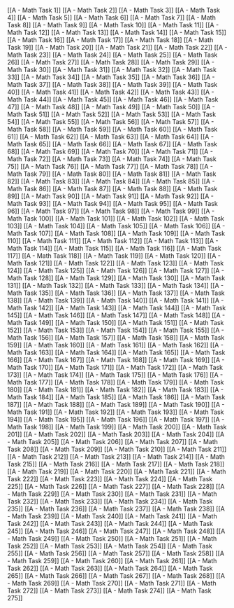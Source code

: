 [[A - Math Task 1]]
[[A - Math Task 2]]
[[A - Math Task 3]]
[[A - Math Task 4]]
[[A - Math Task 5]]
[[A - Math Task 6]]
[[A - Math Task 7]]
[[A - Math Task 8]]
[[A - Math Task 9]]
[[A - Math Task 10]]
[[A - Math Task 11]]
[[A - Math Task 12]]
[[A - Math Task 13]]
[[A - Math Task 14]]
[[A - Math Task 15]]
[[A - Math Task 16]]
[[A - Math Task 17]]
[[A - Math Task 18]]
[[A - Math Task 19]]
[[A - Math Task 20]]
[[A - Math Task 21]]
[[A - Math Task 22]]
[[A - Math Task 23]]
[[A - Math Task 24]]
[[A - Math Task 25]]
[[A - Math Task 26]]
[[A - Math Task 27]]
[[A - Math Task 28]]
[[A - Math Task 29]]
[[A - Math Task 30]]
[[A - Math Task 31]]
[[A - Math Task 32]]
[[A - Math Task 33]]
[[A - Math Task 34]]
[[A - Math Task 35]]
[[A - Math Task 36]]
[[A - Math Task 37]]
[[A - Math Task 38]]
[[A - Math Task 39]]
[[A - Math Task 40]]
[[A - Math Task 41]]
[[A - Math Task 42]]
[[A - Math Task 43]]
[[A - Math Task 44]]
[[A - Math Task 45]]
[[A - Math Task 46]]
[[A - Math Task 47]]
[[A - Math Task 48]]
[[A - Math Task 49]]
[[A - Math Task 50]]
[[A - Math Task 51]]
[[A - Math Task 52]]
[[A - Math Task 53]]
[[A - Math Task 54]]
[[A - Math Task 55]]
[[A - Math Task 56]]
[[A - Math Task 57]]
[[A - Math Task 58]]
[[A - Math Task 59]]
[[A - Math Task 60]]
[[A - Math Task 61]]
[[A - Math Task 62]]
[[A - Math Task 63]]
[[A - Math Task 64]]
[[A - Math Task 65]]
[[A - Math Task 66]]
[[A - Math Task 67]]
[[A - Math Task 68]]
[[A - Math Task 69]]
[[A - Math Task 70]]
[[A - Math Task 71]]
[[A - Math Task 72]]
[[A - Math Task 73]]
[[A - Math Task 74]]
[[A - Math Task 75]]
[[A - Math Task 76]]
[[A - Math Task 77]]
[[A - Math Task 78]]
[[A - Math Task 79]]
[[A - Math Task 80]]
[[A - Math Task 81]]
[[A - Math Task 82]]
[[A - Math Task 83]]
[[A - Math Task 84]]
[[A - Math Task 85]]
[[A - Math Task 86]]
[[A - Math Task 87]]
[[A - Math Task 88]]
[[A - Math Task 89]]
[[A - Math Task 90]]
[[A - Math Task 91]]
[[A - Math Task 92]]
[[A - Math Task 93]]
[[A - Math Task 94]]
[[A - Math Task 95]]
[[A - Math Task 96]]
[[A - Math Task 97]]
[[A - Math Task 98]]
[[A - Math Task 99]]
[[A - Math Task 100]]
[[A - Math Task 101]]
[[A - Math Task 102]]
[[A - Math Task 103]]
[[A - Math Task 104]]
[[A - Math Task 105]]
[[A - Math Task 106]]
[[A - Math Task 107]]
[[A - Math Task 108]]
[[A - Math Task 109]]
[[A - Math Task 110]]
[[A - Math Task 111]]
[[A - Math Task 112]]
[[A - Math Task 113]]
[[A - Math Task 114]]
[[A - Math Task 115]]
[[A - Math Task 116]]
[[A - Math Task 117]]
[[A - Math Task 118]]
[[A - Math Task 119]]
[[A - Math Task 120]]
[[A - Math Task 121]]
[[A - Math Task 122]]
[[A - Math Task 123]]
[[A - Math Task 124]]
[[A - Math Task 125]]
[[A - Math Task 126]]
[[A - Math Task 127]]
[[A - Math Task 128]]
[[A - Math Task 129]]
[[A - Math Task 130]]
[[A - Math Task 131]]
[[A - Math Task 132]]
[[A - Math Task 133]]
[[A - Math Task 134]]
[[A - Math Task 135]]
[[A - Math Task 136]]
[[A - Math Task 137]]
[[A - Math Task 138]]
[[A - Math Task 139]]
[[A - Math Task 140]]
[[A - Math Task 141]]
[[A - Math Task 142]]
[[A - Math Task 143]]
[[A - Math Task 144]]
[[A - Math Task 145]]
[[A - Math Task 146]]
[[A - Math Task 147]]
[[A - Math Task 148]]
[[A - Math Task 149]]
[[A - Math Task 150]]
[[A - Math Task 151]]
[[A - Math Task 152]]
[[A - Math Task 153]]
[[A - Math Task 154]]
[[A - Math Task 155]]
[[A - Math Task 156]]
[[A - Math Task 157]]
[[A - Math Task 158]]
[[A - Math Task 159]]
[[A - Math Task 160]]
[[A - Math Task 161]]
[[A - Math Task 162]]
[[A - Math Task 163]]
[[A - Math Task 164]]
[[A - Math Task 165]]
[[A - Math Task 166]]
[[A - Math Task 167]]
[[A - Math Task 168]]
[[A - Math Task 169]]
[[A - Math Task 170]]
[[A - Math Task 171]]
[[A - Math Task 172]]
[[A - Math Task 173]]
[[A - Math Task 174]]
[[A - Math Task 175]]
[[A - Math Task 176]]
[[A - Math Task 177]]
[[A - Math Task 178]]
[[A - Math Task 179]]
[[A - Math Task 180]]
[[A - Math Task 181]]
[[A - Math Task 182]]
[[A - Math Task 183]]
[[A - Math Task 184]]
[[A - Math Task 185]]
[[A - Math Task 186]]
[[A - Math Task 187]]
[[A - Math Task 188]]
[[A - Math Task 189]]
[[A - Math Task 190]]
[[A - Math Task 191]]
[[A - Math Task 192]]
[[A - Math Task 193]]
[[A - Math Task 194]]
[[A - Math Task 195]]
[[A - Math Task 196]]
[[A - Math Task 197]]
[[A - Math Task 198]]
[[A - Math Task 199]]
[[A - Math Task 200]]
[[A - Math Task 201]]
[[A - Math Task 202]]
[[A - Math Task 203]]
[[A - Math Task 204]]
[[A - Math Task 205]]
[[A - Math Task 206]]
[[A - Math Task 207]]
[[A - Math Task 208]]
[[A - Math Task 209]]
[[A - Math Task 210]]
[[A - Math Task 211]]
[[A - Math Task 212]]
[[A - Math Task 213]]
[[A - Math Task 214]]
[[A - Math Task 215]]
[[A - Math Task 216]]
[[A - Math Task 217]]
[[A - Math Task 218]]
[[A - Math Task 219]]
[[A - Math Task 220]]
[[A - Math Task 221]]
[[A - Math Task 222]]
[[A - Math Task 223]]
[[A - Math Task 224]]
[[A - Math Task 225]]
[[A - Math Task 226]]
[[A - Math Task 227]]
[[A - Math Task 228]]
[[A - Math Task 229]]
[[A - Math Task 230]]
[[A - Math Task 231]]
[[A - Math Task 232]]
[[A - Math Task 233]]
[[A - Math Task 234]]
[[A - Math Task 235]]
[[A - Math Task 236]]
[[A - Math Task 237]]
[[A - Math Task 238]]
[[A - Math Task 239]]
[[A - Math Task 240]]
[[A - Math Task 241]]
[[A - Math Task 242]]
[[A - Math Task 243]]
[[A - Math Task 244]]
[[A - Math Task 245]]
[[A - Math Task 246]]
[[A - Math Task 247]]
[[A - Math Task 248]]
[[A - Math Task 249]]
[[A - Math Task 250]]
[[A - Math Task 251]]
[[A - Math Task 252]]
[[A - Math Task 253]]
[[A - Math Task 254]]
[[A - Math Task 255]]
[[A - Math Task 256]]
[[A - Math Task 257]]
[[A - Math Task 258]]
[[A - Math Task 259]]
[[A - Math Task 260]]
[[A - Math Task 261]]
[[A - Math Task 262]]
[[A - Math Task 263]]
[[A - Math Task 264]]
[[A - Math Task 265]]
[[A - Math Task 266]]
[[A - Math Task 267]]
[[A - Math Task 268]]
[[A - Math Task 269]]
[[A - Math Task 270]]
[[A - Math Task 271]]
[[A - Math Task 272]]
[[A - Math Task 273]]
[[A - Math Task 274]]
[[A - Math Task 275]]